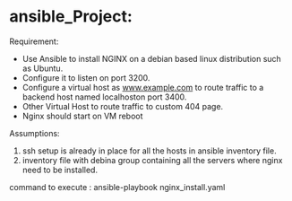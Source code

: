 # ansible_Project:
Requirement: 
- Use Ansible to install NGINX on a debian based linux distribution such as Ubuntu. 
- Configure it to listen on port 3200. 
- Configure a virtual host as www.example.com to route traffic to a backend host named localhoston port 3400.
- Other Virtual Host to route traffic to custom 404 page. 
- Nginx should start on VM reboot

Assumptions:
1. ssh setup is already in place for all the hosts in ansible inventory file. 
2. inventory file with debina group containing all the servers where nginx need to be installed.

command to execute : 
ansible-playbook nginx_install.yaml	
